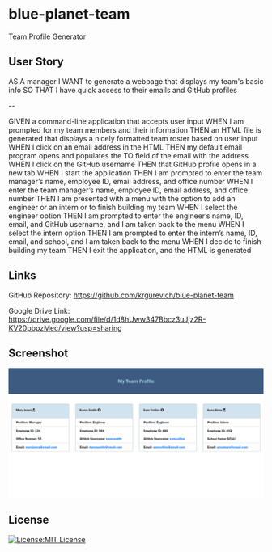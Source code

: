 # blue-planet-team

Team Profile Generator

## User Story

AS A manager
I WANT to generate a webpage that displays my team's basic info
SO THAT I have quick access to their emails and GitHub profiles

--

GIVEN a command-line application that accepts user input
WHEN I am prompted for my team members and their information
THEN an HTML file is generated that displays a nicely formatted team roster based on user input
WHEN I click on an email address in the HTML
THEN my default email program opens and populates the TO field of the email with the address
WHEN I click on the GitHub username
THEN that GitHub profile opens in a new tab
WHEN I start the application
THEN I am prompted to enter the team manager’s name, employee ID, email address, and office number
WHEN I enter the team manager’s name, employee ID, email address, and office number
THEN I am presented with a menu with the option to add an engineer or an intern or to finish building my team
WHEN I select the engineer option
THEN I am prompted to enter the engineer’s name, ID, email, and GitHub username, and I am taken back to the menu
WHEN I select the intern option
THEN I am prompted to enter the intern’s name, ID, email, and school, and I am taken back to the menu
WHEN I decide to finish building my team
THEN I exit the application, and the HTML is generated

## Links

GitHub Repository: https://github.com/krgurevich/blue-planet-team

Google Drive Link: https://drive.google.com/file/d/1d8hUww347Bbcz3uJjz2R-KV20pbpzMec/view?usp=sharing

## Screenshot

![website screenshot](./assets/screencapture.png)

## License

[![License:MIT License](https://img.shields.io/badge/License-MIT-yellow.svg)](https://opensource.org/licenses/MIT)
